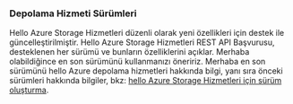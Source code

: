 ### <a name="storage-service-versions"></a>Depolama Hizmeti Sürümleri
Hello Azure Storage Hizmetleri düzenli olarak yeni özellikleri için destek ile güncelleştirilmiştir. Hello Azure Storage Hizmetleri REST API Başvurusu, desteklenen her sürümü ve bunların özelliklerini açıklar. Merhaba olabildiğince en son sürümünü kullanmanızı öneririz. Merhaba en son sürümünü hello Azure depolama hizmetleri hakkında bilgi, yanı sıra önceki sürümleri hakkında bilgiler, bkz: [hello Azure Storage Hizmetleri için sürüm oluşturma](https://msdn.microsoft.com/library/azure/dd894041.aspx).  

